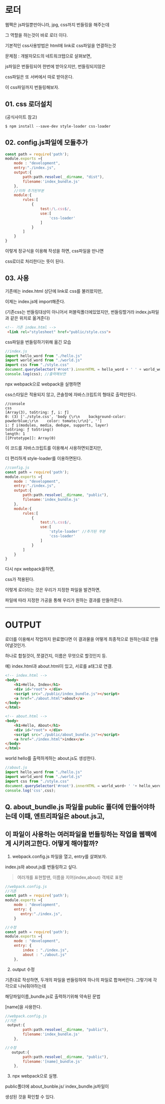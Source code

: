 # 로더
웹팩은 js파일뿐만아니라, jpg, css까지 번들링을 해주는데 

그 역할을 하는것이 바로 로더 이다.

기본적인 css사용방법은 html에 link로 css파일을 연결하는것

문제점 : 개발자모드의 네트워크탭으로 살펴보면,

js파일은 번들링되어 한번에 받아오지만, 번들링되지않은

css파일은 또 서버에서 따로 받아온다.

이 css파일까지 번들링해보자.

## 01. css 로더설치
(공식사이트 참고)
```node
$ npm install --save-dev style-loader css-loader
```

## 02. config.js파일에 모듈추가
```js
const path = require('path');
module.exports ={
    mode : "development",
    entry:"./index.js",
    output:{
        path:path.resolve(__dirname, "dist"),
        filename:'index_bundle.js'
    },
    //이하 추가된부분
    module:{
        rules:[
            {
                test:/\.css$/,
                use:[
                    'css-loader'
                ]
            }
        ]
    }
}
```
이렇게 정규식을 이용해 작성을 하면, css파일을 만나면

css로더로 처리한다는 뜻이 된다.

## 03. 사용

기존에는 index.html 상단에 link로 css를 불러왔지만,

이제는 index.js에 import해준다.

(기존css는 번들링대상이 아니어서 퍼블릭폴더에있었지만,
번들링할거라 index.js파일과 같은 위치로 옮겨준다)
```html
<!-- 기존 index.html -->
 <link rel="stylesheet" href="public/style.css">
```
css파일을 번들링하기위해 옮긴 모습
```js
//index.js
import hello_word from "./hello.js"
import world_word from "./world.js"
import css from "./style.css"
document.querySelector('#root').innerHTML = hello_word + ' ' + world_word;
console.log(css); //출력해보면
```
npx webpack으로 webpack을 실행하면

css스타일은 적용되지 않고, 콘솔창에 자바스크립트의 형태로 출력만된다.


```console
//console
css 
[Array(3), toString: ƒ, i: ƒ]
0: (3) ['./style.css', 'body {\r\n    background-color: powderblue;\r\n    color: tomato;\r\n}', '']
i: ƒ i(modules, media, dedupe, supports, layer)
toString: ƒ toString()
length: 1
[[Prototype]]: Array(0)

```
이 코드를 자바스크립트를 이용해서 사용하면되겠지만,

더 편리하게 style-loader를 이용하면된다.
```js
//config.js
const path = require('path');
module.exports ={
    mode : "development",
    entry:"./index.js",
    output:{
        path:path.resolve(__dirname, "public"),
        filename:'index_bundle.js'
    },
    module:{
        rules:[
            {
                test:/\.css$/,
                use:[
                    'style-loader' //추가된 부분
                    'css-loader'
                ]
            }
        ]
    }
}
```

다시 npx webpack을하면,

css가 적용된다.

이렇게 로더라는 것은 우리가 지정한 파일을 발견하면,

파일에 따라 지정한 가공을 통해 우리가 원하는 결과를 만들어준다.

-----------------------------------------
# OUTPUT 

로더를 이용해서 작업까지 완료했다면 이 결과물을 어떻게 최종적으로 원하는대로 만들어낼것인가.

하나로 합칠것이, 쪼갤건지, 이름은 무엇으로 할것인지 등.

예) index.html과 about.html이 있고, 서로를 a태그로 연결.

```html
<!-- index.html -->
<body>
    <h1>Hello, Index</h1>
    <div id="root"> </div>
    <script src="./public/index_bundle.js"></script>
    <a href="./about.html">about</a>
</body>
</html>

<!-- about.html -->
<body>
    <h1>Hello, About</h1>
    <div id="root"> </div>
    <script src="./public/about_bundle.js"></script>
    <a href="./index.html">index</a>
</body>
</html>

```
world hello를 출력하게하는 about.js도 생성한다.  
```js
//about.js
import hello_word from "./hello.js"
import world_word from "./world.js"
import css from "./style.css"
document.querySelector('#root').innerHTML = world_word+ ' '+ hello_word ;
console.log('css',css);
```


 ## Q. about_bundle.js 파일을 public 폴더에 만들어야하는데 이때, 엔트리파일은 about.js고,

## 이 파일이 사용하는 여러파일을 번들링하는 작업을 웹팩에게 시키려고한다. 어떻게 해야할까?


1. webpack.config.js 파일을 열고, entry를 살펴보자.

index.js와 about.js를 번들링하고 싶다. 

> 여러개를 표현할땐, 이름을 지어(index,about) 객체로 표현

```js
//webpack.config.js
//기존
const path = require('path');
module.exports ={
    mode : "development",
    entry: {
       entry:"./index.js", 
    }

//수정
const path = require('path');
module.exports ={
    mode : "development",
    entry: {
        index : "./index.js",
        about : "./about.js"
    },
```
2. output 수정

기존대로 작성하면, 두개의 파일을 번들링하여 하나의 파일로
합쳐버린다. 그렇기에 각각으로 나눠줘야하는데

해당파일이름_bundle.js로 출력하기위해 약속된 문법

[name]을 사용한다.

```js
//webpack.config.js
//기존
 output:{
        path:path.resolve(__dirname, "public"),
        filename:'index_bundle.js'
    },

//수정
   output:{
        path:path.resolve(__dirname, "public"),
        filename:'[name]_bundle.js'
    },
```

3. npx webpack으로 실행.

public폴더에 about_bunble.js/ index_bundle.js파일이

생성된 것을 확인할 수 있다.

